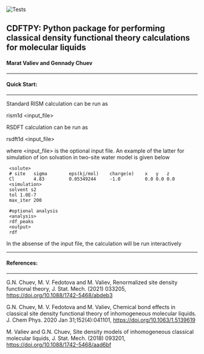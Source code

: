 ![Tests](https://github.com/mvaliev/cdftpy/actions/workflows/tests.yaml/badge.svg)

## CDFTPY: Python package for performing classical density functional theory calculations for molecular liquids 
#### Marat Valiev and Gennady Chuev
___
#### Quick Start:
___

Standard RISM calculation can be run as

   rism1d <input_file>

RSDFT calculation can be run as

   rsdft1d <input_file>

where <input_file> is the optional input file. An example of the latter 
for simulation of ion solvation in two-site water model is given below

     <solute>
     # site   sigma        eps(kj/mol)    charge(e)    x   y   z
     Cl       4.83         0.05349244     -1.0         0.0 0.0 0.0
     <simulation>
     solvent s2
     tol 1.0E-7
     max_iter 200
     
     #optional analysis
     <analysis>
     rdf_peaks
     <output>
     rdf

In the absense of the input file, the calculation will be run interactively
___
#### References:
___
G.N. Chuev, M. V. Fedotova and M. Valiev,
 Renormalized site density functional theory,
 J. Stat. Mech. (2021) 033205, https://doi.org/10.1088/1742-5468/abdeb3

G.N. Chuev, M. V. Fedotova and M. Valiev,
Chemical bond effects in classical site density 
functional theory of inhomogeneous molecular liquids. 
J. Chem Phys. 2020 Jan 31;152(4):041101,
https://doi.org/10.1063/1.5139619

M. Valiev and G.N. Chuev,
 Site density models of inhomogeneous classical molecular liquids,
 J. Stat. Mech. (2018) 093201,
https://doi.org/10.1088/1742-5468/aad6bf

 
 
